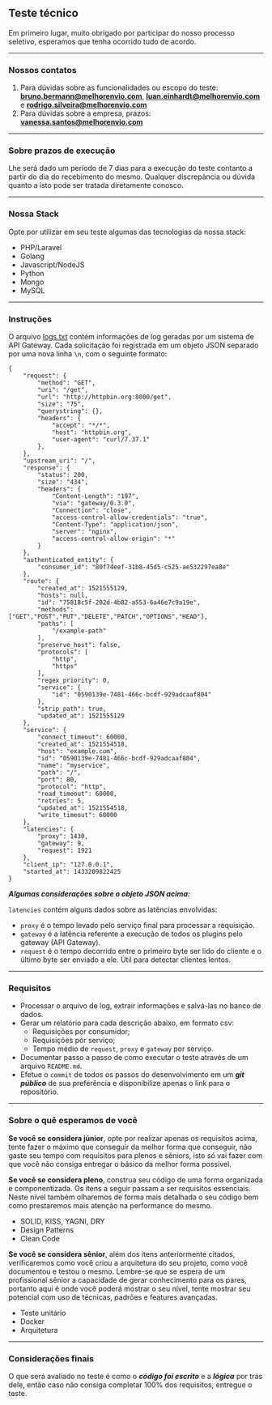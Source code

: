 ## Teste técnico

Em primeiro lugar, muito obrigado por participar do nosso processo seletivo, esperamos que tenha ocorrido tudo de acordo.

--------------

### Nossos contatos

1. Para dúvidas sobre as funcionalidades ou escopo do teste: **bruno.bermann@melhorenvio.com**, **luan.einhardt@melhorenvio.com** e **rodrigo.silveira@melhorenvio.com**
2. Para dúvidas sobre a empresa, prazos: **vanessa.santos@melhorenvio.com**

--------------

### Sobre prazos de execução
​Lhe será dado um período de 7 dias para a execução do teste contanto a partir do dia do recebimento do mesmo. Qualquer discrepância ou dúvida quanto a isto pode ser tratada diretamente conosco.

--------------

### Nossa Stack

Opte por utilizar em seu teste algumas das tecnologias da nossa stack:

- PHP/Laravel
- Golang
- Javascript/NodeJS
- Python
- Mongo
- MySQL

--------------

### Instruções

O arquivo [logs.txt](https://drive.google.com/file/d/1-2ublgv6A1_PtpxP1Nvjl626Miu68nMR/view) contém informações de log geradas por um sistema de API Gateway. Cada solicitação foi registrada em um objeto JSON separado por uma nova linha `\n`, com o seguinte formato:

```
{
    "request": {
        "method": "GET",
        "uri": "/get",
        "url": "http://httpbin.org:8000/get",
        "size": "75",
        "querystring": {},
        "headers": {
            "accept": "*/*",
            "host": "httpbin.org",
            "user-agent": "curl/7.37.1"
        },
    },
    "upstream_uri": "/",
    "response": {
        "status": 200,
        "size": "434",
        "headers": {
            "Content-Length": "197",
            "via": "gateway/0.3.0",
            "Connection": "close",
            "access-control-allow-credentials": "true",
            "Content-Type": "application/json",
            "server": "nginx",
            "access-control-allow-origin": "*"
        }
    },
    "authenticated_entity": {
        "consumer_id": "80f74eef-31b8-45d5-c525-ae532297ea8e"
    },
    "route": {
        "created_at": 1521555129,
        "hosts": null,
        "id": "75818c5f-202d-4b82-a553-6a46e7c9a19e",
        "methods": ["GET","POST","PUT","DELETE","PATCH","OPTIONS","HEAD"],
        "paths": [
            "/example-path"
        ],
        "preserve_host": false,
        "protocols": [
            "http",
            "https"
        ],
        "regex_priority": 0,
        "service": {
            "id": "0590139e-7481-466c-bcdf-929adcaaf804"
        },
        "strip_path": true,
        "updated_at": 1521555129
    },
    "service": {
        "connect_timeout": 60000,
        "created_at": 1521554518,
        "host": "example.com",
        "id": "0590139e-7481-466c-bcdf-929adcaaf804",
        "name": "myservice",
        "path": "/",
        "port": 80,
        "protocol": "http",
        "read_timeout": 60000,
        "retries": 5,
        "updated_at": 1521554518,
        "write_timeout": 60000
    },
    "latencies": {
        "proxy": 1430,
        "gateway": 9,
        "request": 1921
    },
    "client_ip": "127.0.0.1",
    "started_at": 1433209822425
}
```

***Algumas considerações sobre o objeto JSON acima:***

`latencies` contém alguns dados sobre as latências envolvidas:

-   `proxy` é o tempo levado pelo serviço final para processar a requisição.
-   `gateway` é a latência referente a execução de todos os plugins pelo gateway (API Gateway).
-   `request` é o tempo decorrido entre o primeiro byte ser lido do cliente e o último byte ser enviado a ele. Útil para detectar clientes lentos.

--------------

### Requisitos

- Processar o arquivo de log, extrair informações e salvá-las no banco de dados.
- Gerar um relatório para cada descrição abaixo, em formato csv:
    - Requisições por consumidor;
    - Requisições por serviço;
    - Tempo médio de `request`, `proxy` e `gateway` por serviço.
- Documentar passo a passo de como executar o teste através de um arquivo `README.md`.
- Efetue o `commit` de todos os passos do desenvolvimento em um ***git público*** de sua preferência e disponibilize apenas o link para o repositório.

--------------

### Sobre o quê esperamos de você

**Se você se considera júnior**, opte por realizar apenas os requisitos acima, tente fazer o máximo que conseguir da melhor forma que conseguir, não gaste seu tempo com requisitos para plenos e sêniors, isto só vai fazer com que você não consiga entregar o básico da melhor forma possível.

**Se você se considera pleno**, construa seu código de uma forma organizada e componentizada. Os itens a seguir passam a ser requisitos essenciais. Neste nível também olharemos de forma mais detalhada o seu código bem como prestaremos mais atenção na performance do mesmo.

- SOLID, KISS, YAGNI, DRY
- Design Patterns
- Clean Code

**Se você se considera sênior**, além dos itens anteriormente citados, verificaremos como você criou a arquitetura do seu projeto, como você documentou e testou o mesmo. Lembre-se que se espera de um profissional sênior a capacidade de gerar conhecimento para os pares, portanto aqui é onde você poderá mostrar o seu nível, tente mostrar seu potencial com uso de técnicas, padrões e features avançadas.

- Teste unitário
- Docker
- Arquitetura

--------------

### Considerações finais

O que será avaliado no teste é como o ***código foi escrito*** e a ***lógica*** por trás dele, então caso não consiga completar 100% dos requisitos, entregue o teste.
